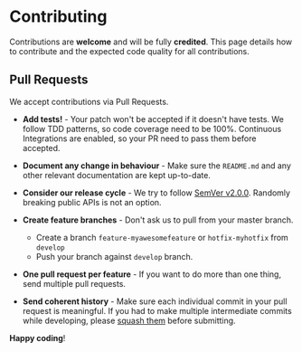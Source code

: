 # Contributing

Contributions are **welcome** and will be fully **credited**. This page details how to
contribute and the expected code quality for all contributions.

## Pull Requests

We accept contributions via Pull Requests.

- **Add tests!** - Your patch won't be accepted if it doesn't have tests. We follow TDD patterns,
  so code coverage need to be 100%. Continuous Integrations are enabled, so your PR need to pass them before accepted.

- **Document any change in behaviour** - Make sure the `README.md` and any other relevant documentation are kept up-to-date.

- **Consider our release cycle** - We try to follow [SemVer v2.0.0](http://semver.org/). Randomly breaking public APIs is not an option.

- **Create feature branches** - Don't ask us to pull from your master branch.

    - Create a branch `feature-myawesomefeature` or `hotfix-myhotfix` from `develop`
    - Push your branch against `develop` branch.

- **One pull request per feature** - If you want to do more than one thing, send multiple pull requests.

- **Send coherent history** - Make sure each individual commit in your pull request is meaningful. If you had to make multiple intermediate commits while developing, please [squash them](http://www.git-scm.com/book/en/v2/Git-Tools-Rewriting-History#Changing-Multiple-Commit-Messages) before submitting.


**Happy coding**!
